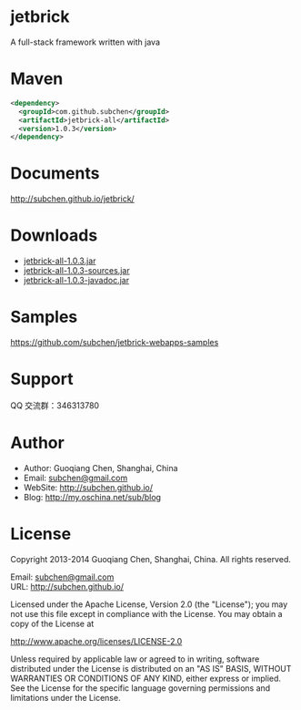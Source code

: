 jetbrick
============

A full-stack framework written with java


Maven
==============

```xml
<dependency>
  <groupId>com.github.subchen</groupId>
  <artifactId>jetbrick-all</artifactId>
  <version>1.0.3</version>
</dependency>
```


Documents
=============

http://subchen.github.io/jetbrick/


Downloads
==============

* [jetbrick-all-1.0.3.jar](http://search.maven.org/remotecontent?filepath=com/github/subchen/jetbrick-all/1.0.3/jetbrick-all-1.0.3.jar)
* [jetbrick-all-1.0.3-sources.jar](http://search.maven.org/remotecontent?filepath=com/github/subchen/jetbrick-all/1.0.3/jetbrick-all-1.0.3-sources.jar)
* [jetbrick-all-1.0.3-javadoc.jar](http://search.maven.org/remotecontent?filepath=com/github/subchen/jetbrick-all/1.0.3/jetbrick-all-1.0.3-javadoc.jar)

Samples
===============

https://github.com/subchen/jetbrick-webapps-samples

Support
=================

QQ 交流群：346313780


Author
=============

* Author: Guoqiang Chen, Shanghai, China
* Email: subchen@gmail.com
* WebSite: http://subchen.github.io/
* Blog: http://my.oschina.net/sub/blog


License
==============

Copyright 2013-2014 Guoqiang Chen, Shanghai, China. All rights reserved.

Email: subchen@gmail.com  
URL: http://subchen.github.io/

Licensed under the Apache License, Version 2.0 (the "License");
you may not use this file except in compliance with the License.
You may obtain a copy of the License at

   http://www.apache.org/licenses/LICENSE-2.0

Unless required by applicable law or agreed to in writing, software
distributed under the License is distributed on an "AS IS" BASIS,
WITHOUT WARRANTIES OR CONDITIONS OF ANY KIND, either express or implied.
See the License for the specific language governing permissions and
limitations under the License.



